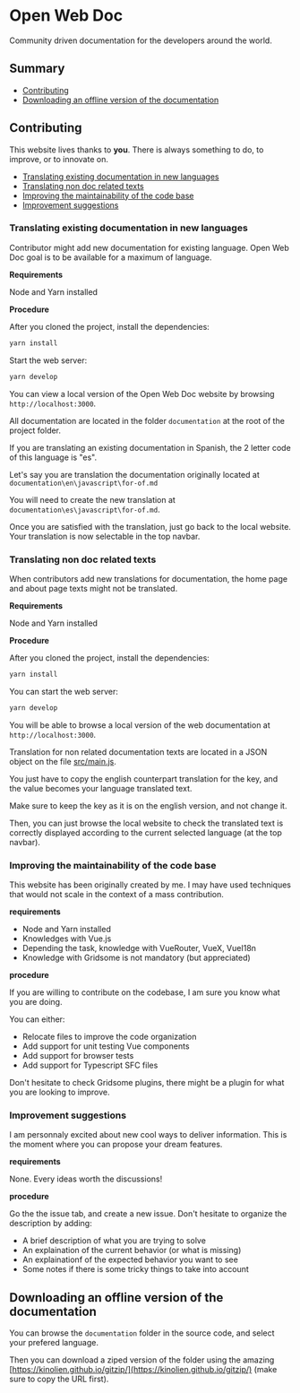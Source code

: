 # Open Web Doc

Community driven documentation for the developers around the world.

## Summary

- [Contributing](#contributing)
- [Downloading an offline version of the documentation](#downloading-an-offline-version-of-the-documentation)

## Contributing

This website lives thanks to **you**. There is always something to do, to improve, or to innovate on.

- [Translating existing documentation in new languages](#translating-existing-documentation-in-new-languages)
- [Translating non doc related texts](#translating-non-doc-related-texts)
- [Improving the maintainability of the code base](#improving-the-maintainability-of-the-code-base)
- [Improvement suggestions](#improvement-suggestions)

### Translating existing documentation in new languages

Contributor might add new documentation for existing language. Open Web Doc goal is to be available for a maximum of language.

**Requirements**

Node and Yarn installed

**Procedure**

After you cloned the project, install the dependencies:

```bash
yarn install
```

Start the web server:

```bash
yarn develop
```

You can view a local version of the Open Web Doc website by browsing `http://localhost:3000`.

All documentation are located in the folder `documentation` at the root of the project folder.

If you are translating an existing documentation in Spanish, the 2 letter code of this language is "es".

Let's say you are translation the documentation originally located at `documentation\en\javascript\for-of.md`

You will need to create the new translation at `documentation\es\javascript\for-of.md`.

Once you are satisfied with the translation, just go back to the local website. Your translation is now selectable in the top navbar.

### Translating non doc related texts

When contributors add new translations for documentation, the home page and about page texts might not be translated.

**Requirements**

Node and Yarn installed

**Procedure**

After you cloned the project, install the dependencies:

```bash
yarn install
```

You can start the web server:

```bash
yarn develop
```

You will be able to browse a local version of the web documentation at `http://localhost:3000`.

Translation for non related documentation texts are located in a JSON object on the file [src/main.js](https://github.com/open-web-doc/website/blob/master/src/main.js#L68).

You just have to copy the english counterpart translation for the key, and the value becomes your language translated text.

Make sure to keep the key as it is on the english version, and not change it.

Then, you can just browse the local website to check the translated text is correctly displayed according to the current selected language (at the top navbar).

### Improving the maintainability of the code base

This website has been originally created by me. I may have used techniques that would not scale in the context of a mass contribution.

**requirements**

- Node and Yarn installed
- Knowledges with Vue.js
- Depending the task, knowledge with VueRouter, VueX, VueI18n
- Knowledge with Gridsome is not mandatory (but appreciated)

**procedure**

If you are willing to contribute on the codebase, I am sure you know what you are doing.

You can either:

- Relocate files to improve the code organization
- Add support for unit testing Vue components
- Add support for browser tests
- Add support for Typescript SFC files

Don't hesitate to check Gridsome plugins, there might be a plugin for what you are looking to improve.

### Improvement suggestions

I am personnaly excited about new cool ways to deliver information. This is the moment where you can propose your dream features.

**requirements**

None. Every ideas worth the discussions!

**procedure**

Go the the issue tab, and create a new issue. Don't hesitate to organize the description by adding:

- A brief description of what you are trying to solve
- An explaination of the current behavior (or what is missing)
- An explainationf of the expected behavior you want to see
- Some notes if there is some tricky things to take into account

## Downloading an offline version of the documentation

You can browse the `documentation` folder in the source code, and select your prefered language.

Then you can download a ziped version of the folder using the amazing [https://kinolien.github.io/gitzip/](https://kinolien.github.io/gitzip/) (make sure to copy the URL first).
